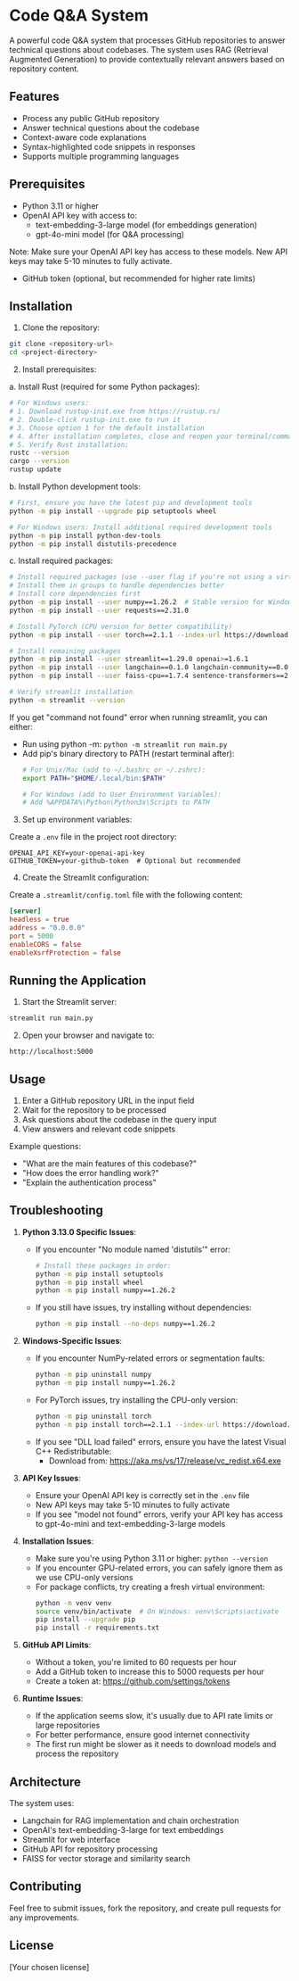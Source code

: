 # Code Q&A System

A powerful code Q&A system that processes GitHub repositories to answer technical questions about codebases. The system uses RAG (Retrieval Augmented Generation) to provide contextually relevant answers based on repository content.

## Features

- Process any public GitHub repository
- Answer technical questions about the codebase
- Context-aware code explanations
- Syntax-highlighted code snippets in responses
- Supports multiple programming languages

## Prerequisites

- Python 3.11 or higher
- OpenAI API key with access to:
  - text-embedding-3-large model (for embeddings generation)
  - gpt-4o-mini model (for Q&A processing)
  
Note: Make sure your OpenAI API key has access to these models. New API keys may take 5-10 minutes to fully activate.
- GitHub token (optional, but recommended for higher rate limits)

## Installation

1. Clone the repository:
```bash
git clone <repository-url>
cd <project-directory>
```

2. Install prerequisites:

a. Install Rust (required for some Python packages):
```bash
# For Windows users:
# 1. Download rustup-init.exe from https://rustup.rs/
# 2. Double-click rustup-init.exe to run it
# 3. Choose option 1 for the default installation
# 4. After installation completes, close and reopen your terminal/command prompt
# 5. Verify Rust installation:
rustc --version
cargo --version
rustup update
```

b. Install Python development tools:
```bash
# First, ensure you have the latest pip and development tools
python -m pip install --upgrade pip setuptools wheel

# For Windows users: Install additional required development tools
python -m pip install python-dev-tools
python -m pip install distutils-precedence
```

c. Install required packages:
```bash
# Install required packages (use --user flag if you're not using a virtual environment)
# Install them in groups to handle dependencies better
# Install core dependencies first
python -m pip install --user numpy==1.26.2  # Stable version for Windows
python -m pip install --user requests==2.31.0

# Install PyTorch (CPU version for better compatibility)
python -m pip install --user torch==2.1.1 --index-url https://download.pytorch.org/whl/cpu

# Install remaining packages
python -m pip install --user streamlit==1.29.0 openai>=1.6.1
python -m pip install --user langchain==0.1.0 langchain-community==0.0.10 langchain-openai==0.0.2
python -m pip install --user faiss-cpu==1.7.4 sentence-transformers==2.2.2 transformers==4.35.2

# Verify streamlit installation
python -m streamlit --version
```

If you get "command not found" error when running streamlit, you can either:
- Run using python -m: `python -m streamlit run main.py`
- Add pip's binary directory to PATH (restart terminal after):
  ```bash
  # For Unix/Mac (add to ~/.bashrc or ~/.zshrc):
  export PATH="$HOME/.local/bin:$PATH"
  
  # For Windows (add to User Environment Variables):
  # Add %APPDATA%\Python\Python3x\Scripts to PATH
  ```

3. Set up environment variables:

Create a `.env` file in the project root directory:
```env
OPENAI_API_KEY=your-openai-api-key
GITHUB_TOKEN=your-github-token  # Optional but recommended
```

4. Create the Streamlit configuration:

Create a `.streamlit/config.toml` file with the following content:
```toml
[server]
headless = true
address = "0.0.0.0"
port = 5000
enableCORS = false
enableXsrfProtection = false
```

## Running the Application

1. Start the Streamlit server:
```bash
streamlit run main.py
```

2. Open your browser and navigate to:
```
http://localhost:5000
```

## Usage

1. Enter a GitHub repository URL in the input field
2. Wait for the repository to be processed
3. Ask questions about the codebase in the query input
4. View answers and relevant code snippets

Example questions:
- "What are the main features of this codebase?"
- "How does the error handling work?"
- "Explain the authentication process"

## Troubleshooting

1. **Python 3.13.0 Specific Issues**:
   - If you encounter "No module named 'distutils'" error:
     ```bash
     # Install these packages in order:
     python -m pip install setuptools
     python -m pip install wheel
     python -m pip install numpy==1.26.2
     ```
   - If you still have issues, try installing without dependencies:
     ```bash
     python -m pip install --no-deps numpy==1.26.2
     ```

2. **Windows-Specific Issues**:
   - If you encounter NumPy-related errors or segmentation faults:
     ```bash
     python -m pip uninstall numpy
     python -m pip install numpy==1.26.2
     ```
   - For PyTorch issues, try installing the CPU-only version:
     ```bash
     python -m pip uninstall torch
     python -m pip install torch==2.1.1 --index-url https://download.pytorch.org/whl/cpu
     ```
   - If you see "DLL load failed" errors, ensure you have the latest Visual C++ Redistributable:
     - Download from: https://aka.ms/vs/17/release/vc_redist.x64.exe

2. **API Key Issues**:
   - Ensure your OpenAI API key is correctly set in the `.env` file
   - New API keys may take 5-10 minutes to fully activate
   - If you see "model not found" errors, verify your API key has access to gpt-4o-mini and text-embedding-3-large models

2. **Installation Issues**:
   - Make sure you're using Python 3.11 or higher: `python --version`
   - If you encounter GPU-related errors, you can safely ignore them as we use CPU-only versions
   - For package conflicts, try creating a fresh virtual environment:
     ```bash
     python -m venv venv
     source venv/bin/activate  # On Windows: venv\Scripts\activate
     pip install --upgrade pip
     pip install -r requirements.txt
     ```

3. **GitHub API Limits**:
   - Without a token, you're limited to 60 requests per hour
   - Add a GitHub token to increase this to 5000 requests per hour
   - Create a token at: https://github.com/settings/tokens

4. **Runtime Issues**:
   - If the application seems slow, it's usually due to API rate limits or large repositories
   - For better performance, ensure good internet connectivity
   - The first run might be slower as it needs to download models and process the repository

## Architecture

The system uses:
- Langchain for RAG implementation and chain orchestration
- OpenAI's text-embedding-3-large for text embeddings
- Streamlit for web interface
- GitHub API for repository processing
- FAISS for vector storage and similarity search

## Contributing

Feel free to submit issues, fork the repository, and create pull requests for any improvements.

## License

[Your chosen license]

